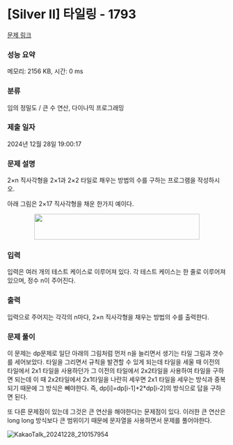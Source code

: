 # [Silver II] 타일링 - 1793 

[문제 링크](https://www.acmicpc.net/problem/1793) 

### 성능 요약

메모리: 2156 KB, 시간: 0 ms

### 분류

임의 정밀도 / 큰 수 연산, 다이나믹 프로그래밍

### 제출 일자

2024년 12월 28일 19:00:17

### 문제 설명

<p>2×n 직사각형을 2×1과 2×2 타일로 채우는 방법의 수를 구하는 프로그램을 작성하시오.</p>

<p>아래 그림은 2×17 직사각형을 채운 한가지 예이다.</p>

<p style="text-align: center;"><img alt="" src="https://www.acmicpc.net/upload/images/t2n2122.gif" style="height:59px; width:380px"></p>

### 입력 

 <p>입력은 여러 개의 테스트 케이스로 이루어져 있다. 각 테스트 케이스는 한 줄로 이루어져 있으며, 정수 n이 주어진다.</p>

### 출력 

 <p>입력으로 주어지는 각각의 n마다, 2×n 직사각형을 채우는 방법의 수를 출력한다.</p>

### 문제 풀이
 <p> 이 문제는 dp문제로 일단 아래의 그림처럼 먼저 n을 늘리면서 생기는 타일 그림과 갯수를 세어보았다. 타일을 그리면서 규칙을 발견할 수 있게 되는데 타일을 세울 때 이전의 타일에서 2x1 타일을 사용하던가 그 이전의 타일에서 2x2타일을 사용하여 타일을 구하면 되는데 이 때 2x2타일에서 2x1타일을 나란히 세우면 2x1 타일을 세우는 방식과 중복되기 때문에 그 방식은 빼야한다. 즉, dp[i]=dp[i-1]+2*dp[i-2]의 방식으로 답을 구하면 된다. </p>
  <p>또 다른 문제점이 있는데 그것은 큰 연산을 해야한다는 문제점이 있다. 이러한 큰 연산은 long long 방식보다 큰 범위이기 때문에 문자열을 사용하면서 문제를 풀어야한다. </p>

![KakaoTalk_20241228_210157954](https://github.com/user-attachments/assets/d89e0c29-e84e-4e4d-9cbb-3b47cce54dea)
